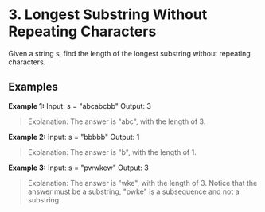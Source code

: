# 3. Longest Substring Without Repeating Characters
Given a string s, find the length of the longest 
substring without repeating characters.


## Examples

**Example 1:**
Input: s = "abcabcbb"
Output: 3
> Explanation: The answer is "abc", with the length of 3.


**Example 2:**
Input: s = "bbbbb"
Output: 1
> Explanation: The answer is "b", with the length of 1.


**Example 3:**
Input: s = "pwwkew"
Output: 3
> Explanation: The answer is "wke", with the length of 3.
Notice that the answer must be a substring, "pwke" is a subsequence and not a substring.